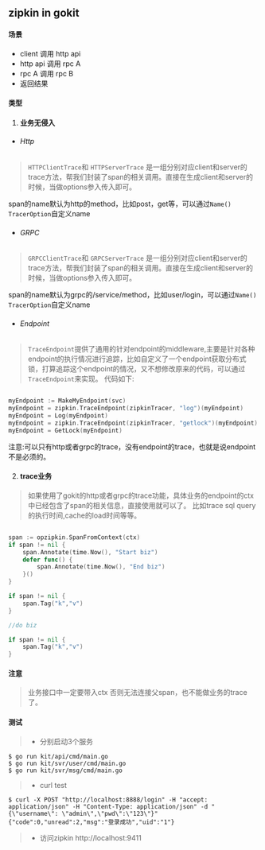 ## zipkin in gokit

#### 场景

* client 调用 http api
* http api 调用 rpc A
* rpc A 调用 rpc B
* 返回结果

#### 类型

1. #### 业务无侵入

* ###### Http
>`HTTPClientTrace`和
`HTTPServerTrace`
是一组分别对应client和server的trace方法，帮我们封装了span的相关调用。直接在生成client和server的时候，当做options参入传入即可。

span的name默认为http的method，比如post，get等，可以通过`Name() TracerOption`自定义name

* ###### GRPC
>`GRPCClientTrace`和
`GRPCServerTrace`
是一组分别对应client和server的trace方法，帮我们封装了span的相关调用。直接在生成client和server的时候，当做options参入传入即可。

span的name默认为grpc的/service/method，比如user/login，可以通过`Name() TracerOption`自定义name

* ###### Endpoint

>`TraceEndpoint`提供了通用的针对endpoint的middleware,主要是针对各种endpoint的执行情况进行追踪，比如自定义了一个endpoint获取分布式锁，打算追踪这个endpoint的情况，又不想修改原来的代码，可以通过`TraceEndpoint`来实现。
代码如下:

```go

myEndpoint := MakeMyEndpoint(svc)
myEndpoint = zipkin.TraceEndpoint(zipkinTracer, "log")(myEndpoint)
myEndpoint = Log(myEndpoint)
myEndpoint = zipkin.TraceEndpoint(zipkinTracer, "getlock")(myEndpoint)
myEndpoint = GetLock(myEndpoint)

````

注意:可以只有http或者grpc的trace，没有endpoint的trace，也就是说endpoint不是必须的。

2. #### trace业务

>如果使用了gokit的http或者grpc的trace功能，具体业务的endpoint的ctx中已经包含了span的相关信息，直接使用就可以了。
>比如trace sql query的执行时间,cache的load时间等等。

```go

span := opzipkin.SpanFromContext(ctx)
if span != nil {
    span.Annotate(time.Now(), "Start biz")
    defer func() {
        span.Annotate(time.Now(), "End biz")
    }()
}

if span != nil {
	span.Tag("k","v")
}

//do biz

if span != nil {
	span.Tag("k","v")
}
```

#### 注意

>业务接口中一定要带入ctx
否则无法连接父span，也不能做业务的trace了。

#### 测试

>* 分别启动3个服务

```shell
$ go run kit/api/cmd/main.go
$ go run kit/svr/user/cmd/main.go
$ go run kit/svr/msg/cmd/main.go
```

>* curl test

```
$ curl -X POST "http://localhost:8888/login" -H "accept: application/json" -H "Content-Type: application/json" -d "{\"username\": \"admin\",\"pwd\":\"123\"}"
{"code":0,"unread":2,"msg":"登录成功","uid":"1"}
```

>* 访问zipkin http://localhost:9411




